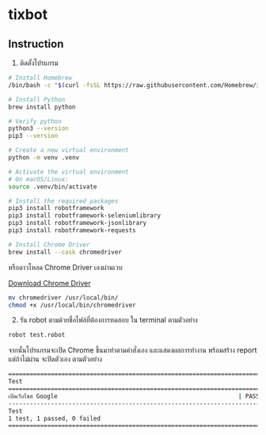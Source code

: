 # tixbot

## Instruction

1. ติดตั้งโปรแกรม

```sh
# Install Homebrew
/bin/bash -c "$(curl -fsSL https://raw.githubusercontent.com/Homebrew/install/HEAD/install.sh)"

# Install Python
brew install python

# Verify python
python3 --version
pip3 --version

# Create a new virtual environment
python -m venv .venv

# Activate the virtual environment
# On macOS/Linux:
source .venv/bin/activate

# Install the required packages
pip3 install robotframework
pip3 install robotframework-seleniumlibrary
pip3 install robotframework-jsonlibrary
pip3 install robotframework-requests

# Install Chrome Driver
brew install --cask chromedriver
```

หรือดาวโหลด Chrome Driver เองผ่านเวบ

[Download Chrome Driver](https://developer.chrome.com/docs/chromedriver/downloads)
```sh
mv chromedriver /usr/local/bin/
chmod +x /usr/local/bin/chromedriver
```

2. รัน robot ตามด้วยชื่อไฟล์ที่ต้องการทดสอบ ใน terminal ตามตัวอย่าง
```sh
robot test.robot
```
จากนั้นโปรแกรมจะเปิด Chrome ขึ้นมาทำตามคำสั่งเอง และแสดงผลการทำงาน พร้อมสร้าง report แต่ถ้าไม่ผ่าน จะปิดตัวเอง ตามตัวอย่าง
```sh
==============================================================================
Test                                                                          
==============================================================================
เปิดเว็บไซต์ Google                                                   | PASS |   
------------------------------------------------------------------------------
Test                                                                  | PASS |
1 test, 1 passed, 0 failed
==============================================================================
```
